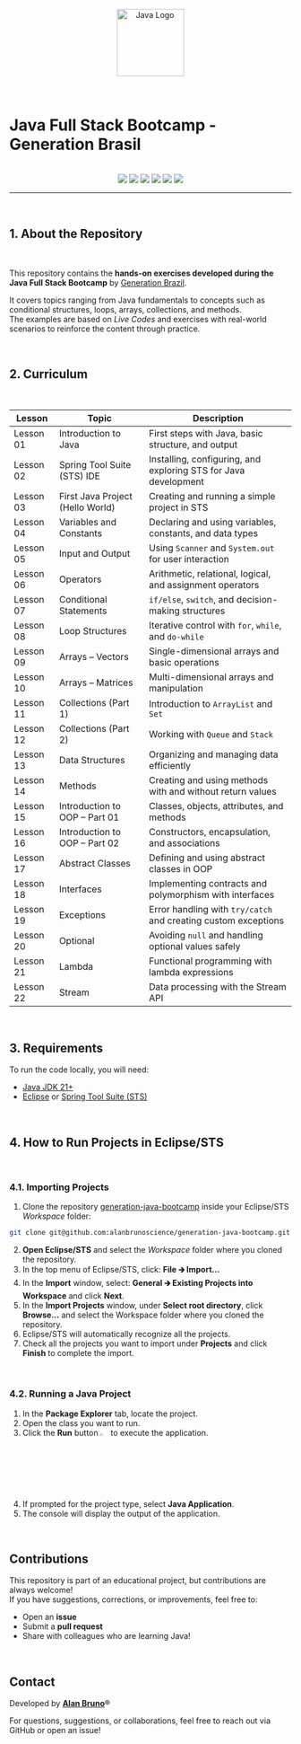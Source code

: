 <p align="center">
  <img src="https://www.vectorlogo.zone/logos/java/java-icon.svg" alt="Java Logo" width="120"/>
</p>

<br>

# Java Full Stack Bootcamp - Generation Brasil

<br />

<div align="center">
  <img src="https://img.shields.io/github/languages/top/alanbrunoscience/generation-java-bootcamp?style=flat-square" />
  <img src="https://img.shields.io/github/repo-size/alanbrunoscience/generation-java-bootcamp?style=flat-square" />
  <img src="https://img.shields.io/github/languages/count/alanbrunoscience/generation-java-bootcamp?style=flat-square" />
  <img src="https://img.shields.io/github/last-commit/alanbrunoscience/generation-java-bootcamp?style=flat-square" />
  <img src="https://img.shields.io/github/issues/alanbrunoscience/generation-java-bootcamp?style=flat-square" />
  <img src="https://img.shields.io/github/issues-pr/alanbrunoscience/generation-java-bootcamp?style=flat-square" />
</div>

------

<br />

## 1. About the Repository

<br />

This repository contains the **hands-on exercises developed during the Java Full Stack Bootcamp** by [Generation Brazil](https://brazil.generation.org/).

It covers topics ranging from Java fundamentals to concepts such as conditional structures, loops, arrays, collections, and methods.  
The examples are based on *Live Codes* and exercises with real-world scenarios to reinforce the content through practice.

<br />

## 2. Curriculum

<br />

| Lesson  | Topic                                       | Description                                                                 |
| ------- | ------------------------------------------- | --------------------------------------------------------------------------- |
| Lesson 01 | Introduction to Java                      | First steps with Java, basic structure, and output                          |
| Lesson 02 | Spring Tool Suite (STS) IDE               | Installing, configuring, and exploring STS for Java development             |
| Lesson 03 | First Java Project (Hello World)          | Creating and running a simple project in STS                                |
| Lesson 04 | Variables and Constants                   | Declaring and using variables, constants, and data types                    |
| Lesson 05 | Input and Output                          | Using `Scanner` and `System.out` for user interaction                       |
| Lesson 06 | Operators                                 | Arithmetic, relational, logical, and assignment operators                   |
| Lesson 07 | Conditional Statements                    | `if/else`, `switch`, and decision-making structures                         |
| Lesson 08 | Loop Structures                           | Iterative control with `for`, `while`, and `do-while`                       |
| Lesson 09 | Arrays – Vectors                          | Single-dimensional arrays and basic operations                              |
| Lesson 10 | Arrays – Matrices                         | Multi-dimensional arrays and manipulation                                   |
| Lesson 11 | Collections (Part 1)                      | Introduction to `ArrayList` and `Set`                                       |
| Lesson 12 | Collections (Part 2)                      | Working with `Queue` and `Stack`                                            |
| Lesson 13 | Data Structures                           | Organizing and managing data efficiently                                    |
| Lesson 14 | Methods                                   | Creating and using methods with and without return values                   |
| Lesson 15 | Introduction to OOP – Part 01             | Classes, objects, attributes, and methods                                   |
| Lesson 16 | Introduction to OOP – Part 02             | Constructors, encapsulation, and associations                               |
| Lesson 17 | Abstract Classes                          | Defining and using abstract classes in OOP                                  |
| Lesson 18 | Interfaces                                | Implementing contracts and polymorphism with interfaces                     |
| Lesson 19 | Exceptions                                | Error handling with `try/catch` and creating custom exceptions              |
| Lesson 20 | Optional                                  | Avoiding `null` and handling optional values safely                         |
| Lesson 21 | Lambda                                    | Functional programming with lambda expressions                              |
| Lesson 22 | Stream                                    | Data processing with the Stream API                                         |

<br />

## 3. Requirements

To run the code locally, you will need:

- [Java JDK 21+](https://www.oracle.com/java/technologies/downloads/#jdk21)
- [Eclipse](https://eclipseide.org/) or [Spring Tool Suite (STS)](https://spring.io/tools)

<br />

## 4. How to Run Projects in Eclipse/STS

<br />

### 4.1. Importing Projects

1. Clone the repository [generation-java-bootcamp](https://github.com/alanbrunoscience/generation-java-bootcamp) inside your Eclipse/STS *Workspace* folder:

```bash
git clone git@github.com:alanbrunoscience/generation-java-bootcamp.git
```

2. **Open Eclipse/STS** and select the *Workspace* folder where you cloned the repository.  
3. In the top menu of Eclipse/STS, click: **File 🡲 Import...**  
4. In the **Import** window, select: **General 🡲 Existing Projects into Workspace** and click **Next**.  
5. In the **Import Projects** window, under **Select root directory**, click **Browse...** and select the Workspace folder where you cloned the repository.  
6. Eclipse/STS will automatically recognize all the projects.  
7. Check all the projects you want to import under **Projects** and click **Finish** to complete the import.  

<br />

### 4.2. Running a Java Project

1. In the **Package Explorer** tab, locate the project.  
2. Open the class you want to run.  
3. Click the **Run** button <img src="https://i.imgur.com/MtBQjUp.png" title="source: imgur.com" width="3%"/> to execute the application.  
4. If prompted for the project type, select **Java Application**.  
5. The console will display the output of the application.  

<br />

## Contributions

This repository is part of an educational project, but contributions are always welcome!  
If you have suggestions, corrections, or improvements, feel free to:

- Open an **issue**  
- Submit a **pull request**  
- Share with colleagues who are learning Java!  

<br />

## Contact

Developed by [**Alan Bruno**](https://github.com/alanbrunoscience)®

For questions, suggestions, or collaborations, feel free to reach out via GitHub or open an issue!
